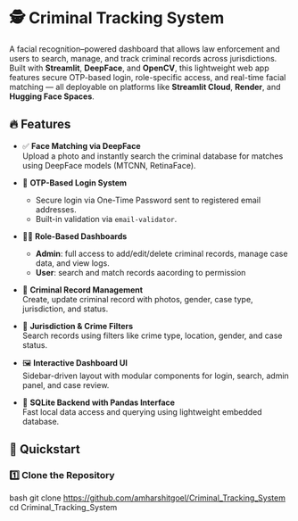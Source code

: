 # 🕵️ Criminal Tracking System

A facial recognition–powered dashboard that allows law enforcement and users to search, manage, and track criminal records across jurisdictions. Built with **Streamlit**, **DeepFace**, and **OpenCV**, this lightweight web app features secure OTP-based login, role-specific access, and real-time facial matching — all deployable on platforms like **Streamlit Cloud**, **Render**, and **Hugging Face Spaces**.


## 🔥 Features

- ✅ **Face Matching via DeepFace**  
  Upload a photo and instantly search the criminal database for matches using DeepFace models (MTCNN, RetinaFace).

- 🔐 **OTP-Based Login System**  
  - Secure login via One-Time Password sent to registered email addresses.  
  - Built-in validation via `email-validator`.

- 🧑‍💼 **Role-Based Dashboards**  
  - **Admin**: full access to add/edit/delete criminal records, manage case data, and view logs.  
  - **User**: search and match records aacording to permission

- 📂 **Criminal Record Management**  
  Create, update criminal record with photos, gender, case type, jurisdiction, and status.

- 📍 **Jurisdiction & Crime Filters**  
  Search records using filters like crime type, location, gender, and case status.

- 🖼️ **Interactive Dashboard UI**  
  Sidebar-driven layout with modular components for login, search, admin panel, and case review.

- 🧠 **SQLite Backend with Pandas Interface**  
  Fast local data access and querying using lightweight embedded database.

## 🚀 Quickstart

### 1️⃣ Clone the Repository

bash
git clone https://github.com/amharshitgoel/Criminal_Tracking_System
cd Criminal_Tracking_System
